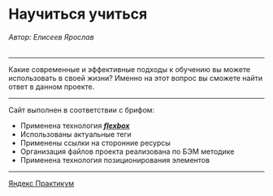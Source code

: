 # Научиться учиться

###### *Автор: Елисеев Ярослав*

-----
Какие современные и эффективные подходы к обучению вы можете использовать в своей жизни?
Именно на этот вопрос вы сможете найти ответ в данном проекте.  

---

Сайт выполнен в соответствии с брифом:
* Применена технология [***flexbox***](https://www.doka.guide/css/flexbox-guide/)
* Использованы актуальные теги
* Применены ссылки на сторонние ресурсы
* Организация файлов проекта реализована по БЭМ методике
* Применена технология позиционирования элементов

---

[Яндекс Практикум](https://practicum.yandex.ru/)